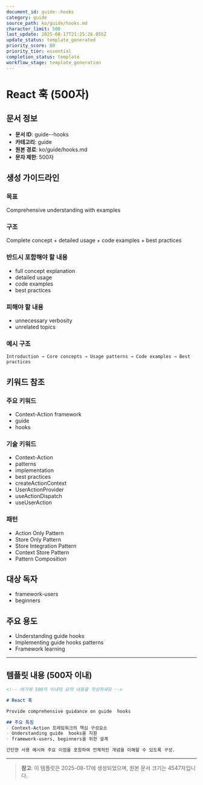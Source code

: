 ```yaml
---
document_id: guide--hooks
category: guide
source_path: ko/guide/hooks.md
character_limit: 500
last_update: 2025-08-17T21:25:26.055Z
update_status: template_generated
priority_score: 80
priority_tier: essential
completion_status: template
workflow_stage: template_generation
---
```


# React 훅 (500자)

## 문서 정보
- **문서 ID**: guide--hooks
- **카테고리**: guide
- **원본 경로**: ko/guide/hooks.md
- **문자 제한**: 500자

## 생성 가이드라인

### 목표
Comprehensive understanding with examples

### 구조
Complete concept + detailed usage + code examples + best practices

### 반드시 포함해야 할 내용
- full concept explanation
- detailed usage
- code examples
- best practices

### 피해야 할 내용  
- unnecessary verbosity
- unrelated topics

### 예시 구조
```
Introduction → Core concepts → Usage patterns → Code examples → Best practices
```

## 키워드 참조

### 주요 키워드
- Context-Action framework
- guide
- hooks

### 기술 키워드
- Context-Action
- patterns
- implementation
- best practices
- createActionContext
- UserActionProvider
- useActionDispatch
- useUserAction

### 패턴
- Action Only Pattern
- Store Only Pattern
- Store Integration Pattern
- Context Store Pattern
- Pattern Composition

## 대상 독자
- framework-users
- beginners

## 주요 용도
- Understanding guide  hooks
- Implementing guide  hooks patterns
- Framework learning

---

## 템플릿 내용 (500자 이내)

```markdown
<!-- 여기에 500자 이내의 요약 내용을 작성하세요 -->

# React 훅

Provide comprehensive guidance on guide  hooks

## 주요 특징
- Context-Action 프레임워크의 핵심 구성요소
- Understanding guide  hooks을 지원
- framework-users, beginners을 위한 설계

간단한 사용 예시와 주요 이점을 포함하여 전체적인 개념을 이해할 수 있도록 구성.
```

---

> **참고**: 이 템플릿은 2025-08-17에 생성되었으며, 
> 원본 문서 크기는 4547자입니다.
